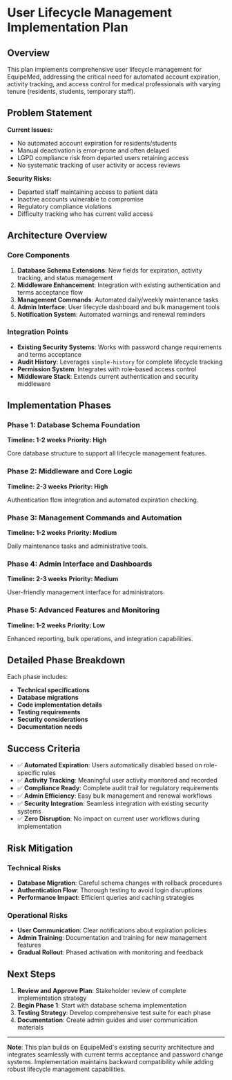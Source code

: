 # User Lifecycle Management Implementation Plan

## Overview

This plan implements comprehensive user lifecycle management for EquipeMed, addressing the critical need for automated account expiration, activity tracking, and access control for medical professionals with varying tenure (residents, students, temporary staff).

## Problem Statement

**Current Issues:**
- No automated account expiration for residents/students
- Manual deactivation is error-prone and often delayed
- LGPD compliance risk from departed users retaining access
- No systematic tracking of user activity or access reviews

**Security Risks:**
- Departed staff maintaining access to patient data
- Inactive accounts vulnerable to compromise
- Regulatory compliance violations
- Difficulty tracking who has current valid access

## Architecture Overview

### Core Components

1. **Database Schema Extensions**: New fields for expiration, activity tracking, and status management
2. **Middleware Enhancement**: Integration with existing authentication and terms acceptance flow  
3. **Management Commands**: Automated daily/weekly maintenance tasks
4. **Admin Interface**: User lifecycle dashboard and bulk management tools
5. **Notification System**: Automated warnings and renewal reminders

### Integration Points

- **Existing Security Systems**: Works with password change requirements and terms acceptance
- **Audit History**: Leverages `simple-history` for complete lifecycle tracking
- **Permission System**: Integrates with role-based access control
- **Middleware Stack**: Extends current authentication and security middleware

## Implementation Phases

### Phase 1: Database Schema Foundation
**Timeline: 1-2 weeks**
**Priority: High**

Core database structure to support all lifecycle management features.

### Phase 2: Middleware and Core Logic
**Timeline: 2-3 weeks** 
**Priority: High**

Authentication flow integration and automated expiration checking.

### Phase 3: Management Commands and Automation
**Timeline: 1-2 weeks**
**Priority: Medium**

Daily maintenance tasks and administrative tools.

### Phase 4: Admin Interface and Dashboards
**Timeline: 2-3 weeks**
**Priority: Medium**

User-friendly management interface for administrators.

### Phase 5: Advanced Features and Monitoring
**Timeline: 1-2 weeks**
**Priority: Low**

Enhanced reporting, bulk operations, and integration capabilities.

## Detailed Phase Breakdown

Each phase includes:
- **Technical specifications**
- **Database migrations**
- **Code implementation details**
- **Testing requirements**
- **Security considerations**
- **Documentation needs**

## Success Criteria

- ✅ **Automated Expiration**: Users automatically disabled based on role-specific rules
- ✅ **Activity Tracking**: Meaningful user activity monitored and recorded
- ✅ **Compliance Ready**: Complete audit trail for regulatory requirements
- ✅ **Admin Efficiency**: Easy bulk management and renewal workflows
- ✅ **Security Integration**: Seamless integration with existing security systems
- ✅ **Zero Disruption**: No impact on current user workflows during implementation

## Risk Mitigation

### Technical Risks
- **Database Migration**: Careful schema changes with rollback procedures
- **Authentication Flow**: Thorough testing to avoid login disruptions
- **Performance Impact**: Efficient queries and caching strategies

### Operational Risks  
- **User Communication**: Clear notifications about expiration policies
- **Admin Training**: Documentation and training for new management features
- **Gradual Rollout**: Phased activation with monitoring and feedback

## Next Steps

1. **Review and Approve Plan**: Stakeholder review of complete implementation strategy
2. **Begin Phase 1**: Start with database schema implementation
3. **Testing Strategy**: Develop comprehensive test suite for each phase
4. **Documentation**: Create admin guides and user communication materials

---

**Note**: This plan builds on EquipeMed's existing security architecture and integrates seamlessly with current terms acceptance and password change systems. Implementation maintains backward compatibility while adding robust lifecycle management capabilities.